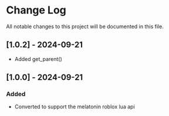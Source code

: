 
# Change Log
All notable changes to this project will be documented in this file.

## [1.0.2] - 2024-09-21
- Added get_parent()
 
## [1.0.0] - 2024-09-21
 
### Added
-  Converted to support the melatonin roblox lua api
 